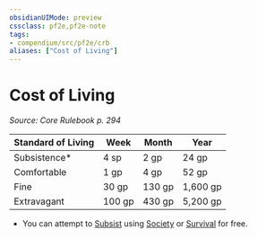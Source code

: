 ```yaml
---
obsidianUIMode: preview
cssclass: pf2e,pf2e-note
tags:
- compendium/src/pf2e/crb
aliases: ["Cost of Living"]
---
```

# Cost of Living  
*Source: Core Rulebook p. 294*  

| Standard of Living | Week | Month | Year |
|--------------------|------|-------|------|
| Subsistence* | 4 sp | 2 gp | 24 gp |
| Comfortable | 1 gp | 4 gp | 52 gp |
| Fine | 30 gp | 130 gp | 1,600 gp |
| Extravagant | 100 gp | 430 gp | 5,200 gp |

* You can attempt to [Subsist](../actions/subsist.md) using [Society](../../compendium/skills.md#Society) or [Survival](../../compendium/skills.md#Survival) for free.
